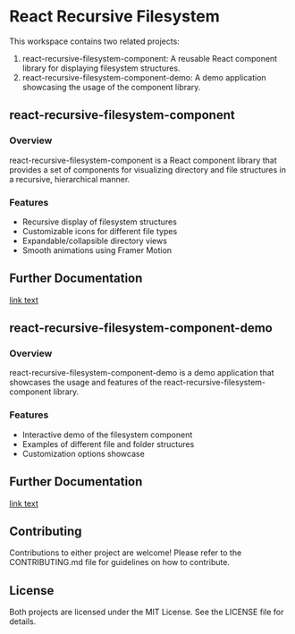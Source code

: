 # React Recursive Filesystem

This workspace contains two related projects:

1. react-recursive-filesystem-component: A reusable React component library for displaying filesystem structures.
2. react-recursive-filesystem-component-demo: A demo application showcasing the usage of the component library.

## react-recursive-filesystem-component

### Overview

react-recursive-filesystem-component is a React component library that provides a set of components for visualizing directory and file structures in a recursive, hierarchical manner.

### Features

- Recursive display of filesystem structures
- Customizable icons for different file types
- Expandable/collapsible directory views
- Smooth animations using Framer Motion

## Further Documentation
[link text](react-recursive-filesystem-component/README.md)

## react-recursive-filesystem-component-demo

### Overview

react-recursive-filesystem-component-demo is a demo application that showcases the usage and features of the react-recursive-filesystem-component library.

### Features

- Interactive demo of the filesystem component
- Examples of different file and folder structures
- Customization options showcase

## Further Documentation
[link text](react-recursive-filesystem-component-demo/README.md)

## Contributing

Contributions to either project are welcome! Please refer to the CONTRIBUTING.md file for guidelines on how to contribute.

## License

Both projects are licensed under the MIT License. See the LICENSE file for details.

